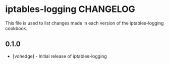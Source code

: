 iptables-logging CHANGELOG
===================================

This file is used to list changes made in each version of the iptables-logging cookbook.

0.1.0
-----
- [vohedge] - Initial release of iptables-logging

